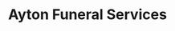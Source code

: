 ---
title: "Ayton Funeral Services"
url: /gateshead/ayton-funeral-services/
shop: funeral directors
---
